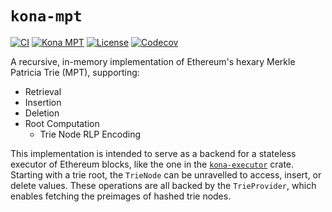 # `kona-mpt`

<a href="https://github.com/anton-rs/kona/actions/workflows/rust_ci.yaml"><img src="https://github.com/anton-rs/kona/actions/workflows/rust_ci.yaml/badge.svg?label=ci" alt="CI"></a>
<a href="https://crates.io/crates/kona-mpt"><img src="https://img.shields.io/crates/v/kona-mpt.svg?label=kona-mpt&labelColor=2a2f35" alt="Kona MPT"></a>
<a href="https://github.com/anton-rs/kona/blob/main/LICENSE.md"><img src="https://img.shields.io/badge/License-MIT-d1d1f6.svg?label=license&labelColor=2a2f35" alt="License"></a>
<a href="https://img.shields.io/codecov/c/github/anton-rs/kona"><img src="https://img.shields.io/codecov/c/github/anton-rs/kona" alt="Codecov"></a>

A recursive, in-memory implementation of Ethereum's hexary Merkle Patricia Trie (MPT), supporting:
- Retrieval
- Insertion
- Deletion
- Root Computation
    - Trie Node RLP Encoding

This implementation is intended to serve as a backend for a stateless executor of Ethereum blocks, like
the one in the [`kona-executor`](../executor) crate. Starting with a trie root, the `TrieNode` can be
unravelled to access, insert, or delete values. These operations are all backed by the `TrieProvider`,
which enables fetching the preimages of hashed trie nodes.
